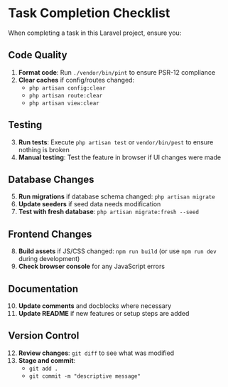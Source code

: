 # Task Completion Checklist

When completing a task in this Laravel project, ensure you:

## Code Quality
1. **Format code**: Run `./vendor/bin/pint` to ensure PSR-12 compliance
2. **Clear caches** if config/routes changed:
   - `php artisan config:clear`
   - `php artisan route:clear`
   - `php artisan view:clear`

## Testing
3. **Run tests**: Execute `php artisan test` or `vendor/bin/pest` to ensure nothing is broken
4. **Manual testing**: Test the feature in browser if UI changes were made

## Database Changes
5. **Run migrations** if database schema changed: `php artisan migrate`
6. **Update seeders** if seed data needs modification
7. **Test with fresh database**: `php artisan migrate:fresh --seed`

## Frontend Changes
8. **Build assets** if JS/CSS changed: `npm run build` (or use `npm run dev` during development)
9. **Check browser console** for any JavaScript errors

## Documentation
10. **Update comments** and docblocks where necessary
11. **Update README** if new features or setup steps are added

## Version Control
12. **Review changes**: `git diff` to see what was modified
13. **Stage and commit**: 
    - `git add .`
    - `git commit -m "descriptive message"`

